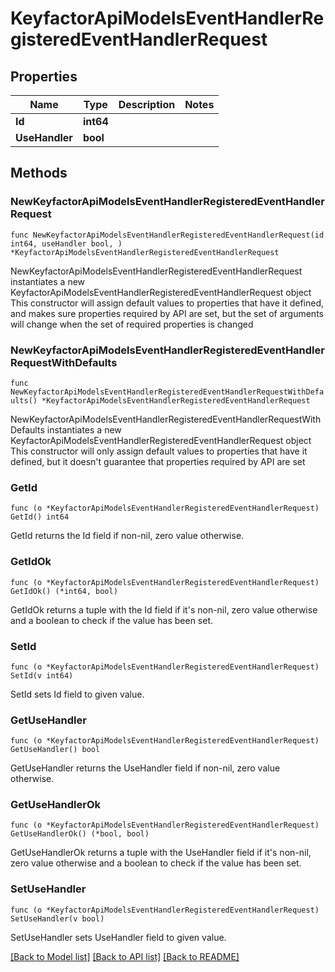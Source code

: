 # KeyfactorApiModelsEventHandlerRegisteredEventHandlerRequest

## Properties

Name | Type | Description | Notes
------------ | ------------- | ------------- | -------------
**Id** | **int64** |  | 
**UseHandler** | **bool** |  | 

## Methods

### NewKeyfactorApiModelsEventHandlerRegisteredEventHandlerRequest

`func NewKeyfactorApiModelsEventHandlerRegisteredEventHandlerRequest(id int64, useHandler bool, ) *KeyfactorApiModelsEventHandlerRegisteredEventHandlerRequest`

NewKeyfactorApiModelsEventHandlerRegisteredEventHandlerRequest instantiates a new KeyfactorApiModelsEventHandlerRegisteredEventHandlerRequest object
This constructor will assign default values to properties that have it defined,
and makes sure properties required by API are set, but the set of arguments
will change when the set of required properties is changed

### NewKeyfactorApiModelsEventHandlerRegisteredEventHandlerRequestWithDefaults

`func NewKeyfactorApiModelsEventHandlerRegisteredEventHandlerRequestWithDefaults() *KeyfactorApiModelsEventHandlerRegisteredEventHandlerRequest`

NewKeyfactorApiModelsEventHandlerRegisteredEventHandlerRequestWithDefaults instantiates a new KeyfactorApiModelsEventHandlerRegisteredEventHandlerRequest object
This constructor will only assign default values to properties that have it defined,
but it doesn't guarantee that properties required by API are set

### GetId

`func (o *KeyfactorApiModelsEventHandlerRegisteredEventHandlerRequest) GetId() int64`

GetId returns the Id field if non-nil, zero value otherwise.

### GetIdOk

`func (o *KeyfactorApiModelsEventHandlerRegisteredEventHandlerRequest) GetIdOk() (*int64, bool)`

GetIdOk returns a tuple with the Id field if it's non-nil, zero value otherwise
and a boolean to check if the value has been set.

### SetId

`func (o *KeyfactorApiModelsEventHandlerRegisteredEventHandlerRequest) SetId(v int64)`

SetId sets Id field to given value.


### GetUseHandler

`func (o *KeyfactorApiModelsEventHandlerRegisteredEventHandlerRequest) GetUseHandler() bool`

GetUseHandler returns the UseHandler field if non-nil, zero value otherwise.

### GetUseHandlerOk

`func (o *KeyfactorApiModelsEventHandlerRegisteredEventHandlerRequest) GetUseHandlerOk() (*bool, bool)`

GetUseHandlerOk returns a tuple with the UseHandler field if it's non-nil, zero value otherwise
and a boolean to check if the value has been set.

### SetUseHandler

`func (o *KeyfactorApiModelsEventHandlerRegisteredEventHandlerRequest) SetUseHandler(v bool)`

SetUseHandler sets UseHandler field to given value.



[[Back to Model list]](../README.md#documentation-for-models) [[Back to API list]](../README.md#documentation-for-api-endpoints) [[Back to README]](../README.md)


